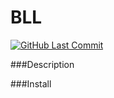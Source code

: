 # BLL
[![GitHub Last Commit](https://img.shields.io/github/last-commit/Max-cmd-dot/BLL?logo=github)](https://github.com/Max-cmd-dot/BLL/commits/master)

###Description

###Install
